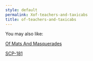 ```yaml
---
style: default
permalink: Xof-teachers-and-taxicabs
title: of-teachers-and-taxicabs
---
```

You may also like:

[Of Mats And Masquerades](http://scp-wiki.net/of-mats-and-masquerades)

[SCP-181](http://scp-wiki.net/scp-181)
